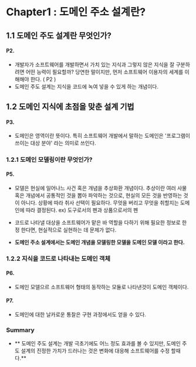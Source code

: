 # Chapter1 : 도메인 주소 설계란?


## 1.1 도메인 주도 설계란 무엇인가?
#### P2.
- 개발자가 소프트웨어를 개발하면서 가치 있는 지식과 그렇지 않은 지식을 잘 구분하려면 어떤 능력이 필요할까? 당연한 말이지만, 먼저 소프트웨어 이용자의 세계를 이해해야 한다. ( P2 )
- 도메인 주도 설계는 지식을 코드에 녹여 넣을 수 있게 하는 개념이다.

## 1.2 도메인 지식에 초점을 맞춘 설계 기법 
#### P3.
- 도메인은 영역이란 뜻이다. 특히 소프트웨어 개발에서 말하는 도메인은 '프로그램이 쓰이는 대상 분야' 라는 의미로 쓰인다.

### 1.2.1 도메인 모델링이란 무엇인가?
#### P5.
- 모델은 현실에 일어나느 사건 혹은 개념을 추상화환 개념이다. 추상이란 여러 사물 혹은 개념에서 공통적인 것을 뽑아 파악하는 것으로, 현실의 모든 것을 반영하는 것이 아니다. 상황에 따라 취사 선택이 필요하다. 무엇을 버리고 무엇을 취할지는 도메인에 따라 결정된다.
ex) 도구로서의 펜과 상품으로서의 펜

- 코드로 나타낼 대상을 소프트웨어가 맡은 바 역할을 다하기 위해 필요한 정보로 한정 한다면, 현실적으로 실현하는 데 문제가 없다.
- **도메인 주소 설계에서는 도메인 개념을 모델링한 모델을 도메인 모델 이라고 한다.**

### 1.2.2 지식을 코드로 나타내는 도메인 객체
#### P6.
- 도메인 모델으르 소프트웨어 형태의 동작하는 모듈로 나타낸것이 도메인 객체이다.
#### P7.
- 도메인에 대한 날카로운 통찰은 구현 과정에서도 얻을 수 있다.

### Summary
- ** 도메인 주도 설계는 개발 극초기에도 어느 정도 효과를 볼 수 있지만, 도메인 주도 설계의 진정한 가치가 드러나는 것은 변화에 대응해 소프트웨어를 수정 할때다.**

